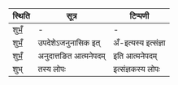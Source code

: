 | स्थिति | सूत्र | टिप्पणी |
| ----- | ------- | ------ |
| शुभँ॒ | - | - |
| शुभँ॒ | उपदेशेऽजनुनासिक इत् | अँ-इत्यस्य इत्संज्ञा |
| शुभँ॒ | अनुदात्तङित आत्मनेपदम् | इति आत्मनेपदम् |
| शुभ् | तस्य लोपः | इत्संज्ञकस्य लोपः |
